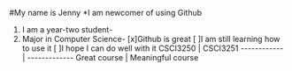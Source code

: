#My name is Jenny
*I am newcomer of using Github
1. I am a year-two student-
2. Major in Computer Science-
[x]Github is great
[ ]I am still learning how to use it
[ ]I hope I can do well with it
CSCI3250 | CSCI3251
------------ | -------------
Great course | Meaningful course
